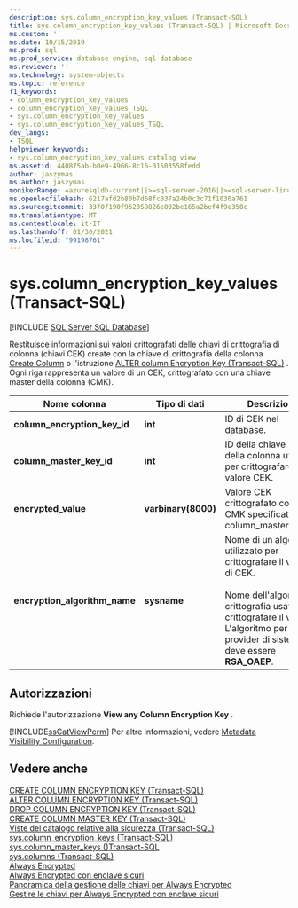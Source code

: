 ```yaml
---
description: sys.column_encryption_key_values (Transact-SQL)
title: sys.column_encryption_key_values (Transact-SQL) | Microsoft Docs
ms.custom: ''
ms.date: 10/15/2019
ms.prod: sql
ms.prod_service: database-engine, sql-database
ms.reviewer: ''
ms.technology: system-objects
ms.topic: reference
f1_keywords:
- column_encryption_key_values
- column_encryption_key_values_TSQL
- sys.column_encryption_key_values
- sys.column_encryption_key_values_TSQL
dev_langs:
- TSQL
helpviewer_keywords:
- sys.column_encryption_key_values catalog view
ms.assetid: 440875ab-b0e9-4966-8c16-01503558fedd
author: jaszymas
ms.author: jaszymas
monikerRange: =azuresqldb-current||>=sql-server-2016||>=sql-server-linux-2017||=azuresqldb-mi-current
ms.openlocfilehash: 6217afd2b80b7d68fc037a24b0c3c71f1030a761
ms.sourcegitcommit: 33f0f190f962059826e002be165a2bef4f9e350c
ms.translationtype: MT
ms.contentlocale: it-IT
ms.lasthandoff: 01/30/2021
ms.locfileid: "99198761"
---
```

# <a name="syscolumn_encryption_key_values-transact-sql"></a>sys.column_encryption_key_values (Transact-SQL)
[!INCLUDE [SQL Server SQL Database](../../includes/applies-to-version/sql-asdb.md)]

  Restituisce informazioni sui valori crittografati delle chiavi di crittografia di colonna (chiavi CEK) create con la chiave di crittografia della colonna [Create Column](../../t-sql/statements/create-column-encryption-key-transact-sql.md) o l'istruzione [ALTER column Encryption Key &#40;Transact-SQL&#41;](../../t-sql/statements/alter-column-encryption-key-transact-sql.md) . Ogni riga rappresenta un valore di un CEK, crittografato con una chiave master della colonna (CMK).  
  
|Nome colonna|Tipo di dati|Descrizione|  
|-----------------|---------------|-----------------|  
|**column_encryption_key_id**|**int**|ID di CEK nel database.|  
|**column_master_key_id**|**int**|ID della chiave master della colonna utilizzata per crittografare il valore CEK.|  
|**encrypted_value**|**varbinary(8000)**|Valore CEK crittografato con il CMK specificato in column_master_key_id.|  
|**encryption_algorithm_name**|**sysname**|Nome di un algoritmo utilizzato per crittografare il valore di CEK.<br /><br /> Nome dell'algoritmo di crittografia usato per crittografare il valore. L'algoritmo per i provider di sistema deve essere  **RSA_OAEP**.|  
  
## <a name="permissions"></a>Autorizzazioni  
 Richiede l'autorizzazione **View any Column Encryption Key** .  
  
 [!INCLUDE[ssCatViewPerm](../../includes/sscatviewperm-md.md)] Per altre informazioni, vedere [Metadata Visibility Configuration](../../relational-databases/security/metadata-visibility-configuration.md).  
  
## <a name="see-also"></a>Vedere anche  
 [CREATE COLUMN ENCRYPTION KEY &#40;Transact-SQL&#41;](../../t-sql/statements/create-column-encryption-key-transact-sql.md)   
 [ALTER COLUMN ENCRYPTION KEY &#40;Transact-SQL&#41;](../../t-sql/statements/alter-column-encryption-key-transact-sql.md)   
 [DROP COLUMN ENCRYPTION KEY &#40;Transact-SQL&#41;](../../t-sql/statements/drop-column-encryption-key-transact-sql.md)   
 [CREATE COLUMN MASTER KEY &#40;Transact-SQL&#41;](../../t-sql/statements/create-column-master-key-transact-sql.md)   
 [Viste del catalogo relative alla sicurezza &#40;Transact-SQL&#41;](../../relational-databases/system-catalog-views/security-catalog-views-transact-sql.md)   
 [sys.column_encryption_keys  &#40;Transact-SQL&#41;](../../relational-databases/system-catalog-views/sys-column-encryption-keys-transact-sql.md)   
 [sys.column_master_keys &#40;&#41;Transact-SQL ](../../relational-databases/system-catalog-views/sys-column-master-keys-transact-sql.md)   
 [sys.columns &#40;Transact-SQL&#41;](../../relational-databases/system-catalog-views/sys-columns-transact-sql.md)   
 [Always Encrypted](../../relational-databases/security/encryption/always-encrypted-database-engine.md)   
 [Always Encrypted con enclave sicuri](../../relational-databases/security/encryption/always-encrypted-enclaves.md)   
 [Panoramica della gestione delle chiavi per Always Encrypted](../../relational-databases/security/encryption/overview-of-key-management-for-always-encrypted.md)   
 [Gestire le chiavi per Always Encrypted con enclave sicuri](../../relational-databases/security/encryption/always-encrypted-enclaves-manage-keys.md)   

  
  
